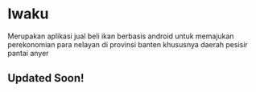 # Iwaku
Merupakan aplikasi jual beli ikan berbasis android untuk memajukan perekonomian para nelayan di provinsi banten khususnya daerah pesisir pantai anyer

## Updated Soon! ##
